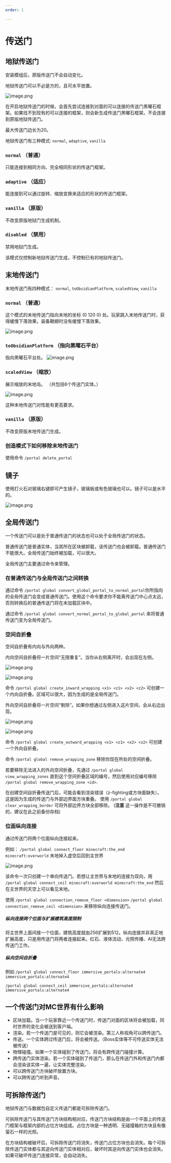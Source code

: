 ```yaml
---
order: 1

---
```




# 传送门

## 地狱传送门

安装模组后，原版传送门不会自动变化。

地狱传送门可以不必是方的，且可水平放置。

![image.png](https://i.loli.net/2021/11/20/oRJmMSTIWCEprD3.png)

在开启地狱传送门的时候，会首先尝试连接到对面的可以连接的传送门黑曜石框架。如果找不到现有的可以连接的框架，则会新生成传送门黑曜石框架。不会连接到原版地狱传送门。

最大传送门边长为20。

地狱传送门有三种模式: `normal`, `adaptive`, `vanilla`

### `normal` （普通）
只能连接到相同方向、完全相同形状的传送门框架。

### `adaptive` （适应）
能连接到可以通过旋转、缩放变换来适应的形状的传送门框架。

### `vanilla` （原版）
不改变原版地狱门生成机制。

### `disabled` （禁用）
禁用地狱门生成。

该模式仅控制新地狱传送门生成，不控制已有的地狱传送门。

## 末地传送门

末地传送门有四种模式： `normal`, `toObsidianPlatform`, `scaledView`, `vanilla`

### `normal` （普通）

这个模式的末地传送门指向末地的坐标 (0 120 0) 处。玩家跳入末地传送门时，获得缓慢下落效果。装备鞘翅时没有缓慢下落效果。

![image.png](https://i.loli.net/2021/11/20/bJpMaWSZrmVeFPD.png)

### `toObsidianPlatform` （指向黑曜石平台）

指向黑曜石平台处。
![image.png](https://i.loli.net/2021/11/20/QrFmWA3lOjk7f2N.png)

### `scaledView` （缩放）

展示缩放的末地岛。
（共包括6个传送门实体。）

![image.png](https://i.loli.net/2021/11/20/DS7iVrdEwZjQGnF.png)

这种末地传送门对性能有更高要求。

### `vanilla` （原版）
不改变原版末地传送门生成。

### 创造模式下如何移除末地传送门
使用命令 `/portal delete_portal`

## 镜子 
使用打火石对玻璃右键即可产生镜子，玻璃板或有色玻璃也可以。镜子可以是水平的。

![image.png](https://i.loli.net/2021/11/20/AKrQCBOvMaySbFs.png)

## 全局传送门 

一个传送门可以是处于普通传送门的状态也可以处于全局传送门的状态。

普通传送门是普通实体，当其所在区块被卸载，该传送门也会被卸载。普通传送门不能很大。全局传送门始终被加载，可以很大。

全局传送门主要通过命令来管理。

### 在普通传送门与全局传送门之间转换 

通过命令 `/portal global convert_global_portal_to_normal_portal`你所指向的全局传送门会变成普通传送门。使用这个命令要求你不能离传送门中心点太远，否则转换后的普通传送门将在未加载区块中。

通过命令 `/portal global convert_normal_portal_to_global_portal` 来将普通传送门变为全局传送门。

### 空间自折叠

空间自折叠有内向与外向两种。

内向空间自折叠将一片空间“无限重复”。当你从右侧离开时，会出现在左侧。

![image.png](https://i.loli.net/2021/11/20/r7QdpFO9Bj4mMlz.png)

![image.png](https://i.loli.net/2021/11/20/HtwXsqSRVv4NAb2.png)

命令 `/portal global create_inward_wrapping <x1> <z1> <x2> <z2>` 可创建一个内向自折叠。区域可以很大，因为生成的是全局传送门。

外向空间自折叠将一片空间“剔除”。如果你想通过左侧进入这片空间，会从右边出现。

![image.png](https://i.loli.net/2021/11/20/hXp4kHzi2dZRqGE.png)

![image.png](https://i.loli.net/2021/11/20/LFQkhCZBV8jYSat.png)

命令 `/portal global create_outward_wrapping <x1> <z1> <x2> <z2>` 可创建一个外向自折叠。

命令 `/portal global remove_wrapping_zone` 移除你现在所处的空间折叠。

若要移除无法进入的外向空间折叠，先通过 `/portal global view_wrapping_zones` 直到这个空间折叠区域的编号，然后使用对应编号移除 `/portal global remove_wrapping_zone <id>`.

在创建空间自折叠传送门后，可能会看到渲染错误（z-fighting或方块面缺失）。这是因为生成的传送门与外部边界面方块重叠。
使用 `/portal global clear_wrapping_border` 可将外部边界方块全部移除。
(**注意** 这一操作是不可撤销的，建议在此之前备份存档)

### 位面纵向连接 

通过传送门将两个位面纵向连接起来。

例如：
`/portal global connect_floor minecraft:the_end minecraft:overworld`
末地掉入虚空后回到主世界

![image.png](https://i.loli.net/2021/11/20/y1dMQjhiPVDesJf.png)

该命令一次只创建一个单向传送门。若想让主世界与末地的连接为双向，用
`/portal global connect_ceil minecraft:overworld minecraft:the_end`
然后在主世界的天空上可以看见末地。

使用 `/portal global connection_remove_floor <dimension>` `/portal global connection_remove_ceil <dimension>` 来移除纵向连接传送门。

##### 纵向连接两个位面与扩展建筑高度限制 
将主世界上面间接一个位面，建筑高度就由256扩展到512。纵向连接并非真正地扩展高度，只是用传送门将两者连接起来。红石、液体流动、光照传播、AI无法跨传送门工作。

##### 纵向空间自折叠
例如
`/portal global connect_floor immersive_portals:alternate4 immersive_portals:alternate4`

`/portal global connect_ceil immersive_portals:alternate4 immersive_portals:alternate4`

## 一个传送门对MC世界有什么影响 

* 区块加载。当一个玩家靠近一个传送门时，传送门对面的区块将会被加载，同时世界的变化会被送到客户端。
* 渲染。若一个传送门是可见的，则它会被渲染。第三人称视角可以跨传送门。
* 传送。一个实体跨过传送门后，将会被传送。（Boss实体等不可传送实体无法被传送）
* 物理碰撞。如果一个实体碰到了传送门，将会有跨传送门碰撞计算。
* 跨传送门实体渲染。若一个实体碰到了传送门，那么在传送门外和传送门内都会渲染该实体一遍，让实体完整渲染。
* 可以跨传送门方块破坏放置方块。
* 可以跨传送门听到声音。

## 可拆除传送门
地狱传送门与数据包自定义传送门都是可拆除传送门。

可拆除传送门与其传送门方块结构相对应，传送门方块结构是由一个平面上的传送门框架与框架内部的占位方块组成。占位方块是一种透明、无碰撞箱的方块且有像萤石一样的光照。

在方块结构被破坏后，可拆除传送门将消失，传送门占位方块也会消失。每个可拆除传送门实体都与其逆向传送门实体相对应，破坏时其逆向传送门实体也会消失。如果可破坏传送门连接异常，会自动消失。